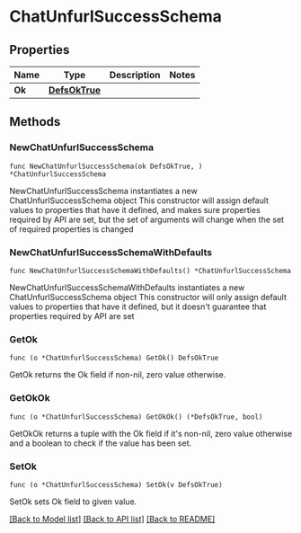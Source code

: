 # ChatUnfurlSuccessSchema

## Properties

Name | Type | Description | Notes
------------ | ------------- | ------------- | -------------
**Ok** | [**DefsOkTrue**](DefsOkTrue.md) |  | 

## Methods

### NewChatUnfurlSuccessSchema

`func NewChatUnfurlSuccessSchema(ok DefsOkTrue, ) *ChatUnfurlSuccessSchema`

NewChatUnfurlSuccessSchema instantiates a new ChatUnfurlSuccessSchema object
This constructor will assign default values to properties that have it defined,
and makes sure properties required by API are set, but the set of arguments
will change when the set of required properties is changed

### NewChatUnfurlSuccessSchemaWithDefaults

`func NewChatUnfurlSuccessSchemaWithDefaults() *ChatUnfurlSuccessSchema`

NewChatUnfurlSuccessSchemaWithDefaults instantiates a new ChatUnfurlSuccessSchema object
This constructor will only assign default values to properties that have it defined,
but it doesn't guarantee that properties required by API are set

### GetOk

`func (o *ChatUnfurlSuccessSchema) GetOk() DefsOkTrue`

GetOk returns the Ok field if non-nil, zero value otherwise.

### GetOkOk

`func (o *ChatUnfurlSuccessSchema) GetOkOk() (*DefsOkTrue, bool)`

GetOkOk returns a tuple with the Ok field if it's non-nil, zero value otherwise
and a boolean to check if the value has been set.

### SetOk

`func (o *ChatUnfurlSuccessSchema) SetOk(v DefsOkTrue)`

SetOk sets Ok field to given value.



[[Back to Model list]](../README.md#documentation-for-models) [[Back to API list]](../README.md#documentation-for-api-endpoints) [[Back to README]](../README.md)


